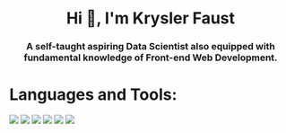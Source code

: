 <h1 align="center">Hi 👋, I'm Krysler Faust</h1>
<h3 align="center">A self-taught aspiring Data Scientist also equipped with fundamental knowledge of Front-end Web Development.</h3>

# Languages and Tools:
![](https://img.shields.io/badge/CODE-JAVASCRIPT-yellow)
![](https://img.shields.io/badge/CODE-HTML-orange)
![](https://img.shields.io/badge/CODE-CSS-blue)
![](https://img.shields.io/badge/CODE-R%20Language-lightgrey)
![](https://img.shields.io/badge/UI%20DESIGN-FIGMA-orange)
![](https://img.shields.io/badge/IDE-JUPYTER-orange)
